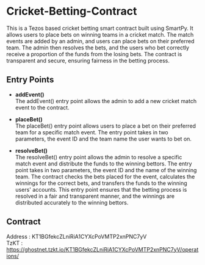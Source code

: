 # Cricket-Betting-Contract
This is a Tezos based cricket betting smart contract built using SmartPy. It allows users to place bets on winning teams in a cricket match. The match events are added by an admin, and users can place bets on their preferred team. The admin then resolves the bets, and the users who bet correctly receive a proportion of the funds from the losing bets. The contract is transparent and secure, ensuring fairness in the betting process.

## Entry Points

- **addEvent()** \
The addEvent() entry point allows the admin to add a new cricket match event to the contract.
- **placeBet()** \
The placeBet() entry point allows users to place a bet on their preferred team for a specific match event. The entry point takes in two parameters, the event ID and the team name the user wants to bet on. 

- **resolveBet()** \
The resolveBet() entry point allows the admin to resolve a specific match event and distribute the funds to the winning bettors. The entry point takes in two parameters, the event ID and the name of the winning team. The contract checks the bets placed for the event, calculates the winnings for the correct bets, and transfers the funds to the winning users' accounts. This entry point ensures that the betting process is resolved in a fair and transparent manner, and the winnings are distributed accurately to the winning bettors.

## Contract 
Address : KT1BGfekcZLniRiA1CYXcPoVMTP2xnPNC7yV\
TzKT : https://ghostnet.tzkt.io/KT1BGfekcZLniRiA1CYXcPoVMTP2xnPNC7yV/operations/
